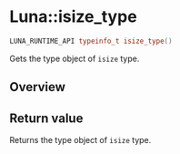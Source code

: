 # Luna::isize_type

```c++
LUNA_RUNTIME_API typeinfo_t isize_type()
```

Gets the type object of `isize` type. 

## Overview


## Return value
Returns the type object of `isize` type. 

